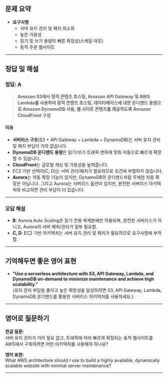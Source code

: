 ## 문제 요약

- **요구사항**
    - 서버 유지 관리 및 패치 최소화
    - 높은 가용성
    - 읽기 및 쓰기 용량의 빠른 확장성(스케일 아웃)
    - 동적 주문 웹사이트

---

## 정답 및 해설

### **정답: A**
> **Amazon S3에서 정적 콘텐츠 호스팅, Amazon API Gateway 및 AWS Lambda를 사용하여 동적 콘텐츠 호스팅, 데이터베이스에 대한 온디맨드 용량으로 Amazon DynamoDB 사용, 웹 사이트 콘텐츠를 제공하도록 Amazon CloudFront 구성**

#### **이유**
- **서버리스 구조**(S3 + API Gateway + Lambda + DynamoDB)는 서버 유지 관리 및 패치 부담이 거의 없습니다.
- **DynamoDB 온디맨드 용량**은 읽기/쓰기 트래픽 변화에 맞춰 자동으로 빠르게 확장할 수 있습니다.
- **CloudFront**는 글로벌 캐싱 및 가용성을 높여줍니다.
- EC2 기반 선택지(C, D)는 서버 관리/패치가 필요하므로 조건에 부합하지 않습니다.
- **Aurora**는 자동 확장 기능이 있지만, DynamoDB의 온디맨드처럼 무제한 자동 확장은 아닙니다. 그리고 Aurora는 서버리스 옵션이 있지만, 완전한 서버리스 아키텍처와 비교하면 관리 부담이 더 있습니다.

---

### **오답 해설**

- **B**: Aurora Auto Scaling은 읽기 전용 복제본에만 적용되며, 완전한 서버리스가 아니고, Aurora의 서버 패치/관리가 일부 필요함.
- **C, D**: EC2 기반 아키텍처는 서버 유지 관리 및 패치가 필요하므로 요구사항에 부적합.

---

## 기억해두면 좋은 영어 표현

- **"Use a serverless architecture with S3, API Gateway, Lambda, and DynamoDB on-demand to minimize maintenance and achieve high scalability."**  
  (유지 관리 부담을 줄이고 높은 확장성을 달성하려면 S3, API Gateway, Lambda, DynamoDB 온디맨드를 활용한 서버리스 아키텍처를 사용하세요.)

---

## 영어로 질문하기

**한글 질문:**  
서버 유지 관리가 거의 필요 없고, 트래픽에 따라 빠르게 확장되는 동적 웹사이트를 AWS에서 구축하려면 어떤 아키텍처를 사용해야 하나요?

**영어 표현:**  
What AWS architecture should I use to build a highly available, dynamically scalable website with minimal server maintenance?

---